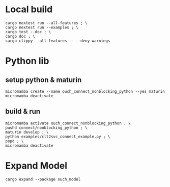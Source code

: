 # Local build
```shell
cargo nextest run --all-features ; \
cargo nextest run --examples ; \
cargo test --doc ; \
cargo doc ; \
cargo clippy --all-features -- --deny warnings
```

# Python lib
## setup python & maturin
```shell
micromamba create --name ouch_connect_nonblocking_python --yes maturin
micromamba deactivate
```

## build & run
```shell
micromamba activate ouch_connect_nonblocking_python ; \
pushd connect/nonblocking_python ; \
maturin develop ; \
python examples/clt2svc_connect_example.py ; \
popd ; \
micromamba deactivate
```

# Expand Model
```shell
cargo expand --package ouch_model
```